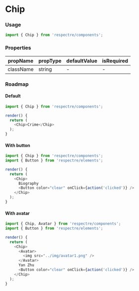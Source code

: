 # Chip

<!-- STORY -->

### Usage

```js
import { Chip } from 'respectre/components';
```

### Properties

| propName  | propType | defaultValue | isRequired |
| --------- | -------- | ------------ | ---------- |
| className | string   | -            | -          |


### Roadmap

#### Default

```js
import { Chip } from 'respectre/components';

render() {
  return (
    <Chip>Crime</Chip>
  );
}
```

#### With button

```js
import { Chip } from 'respectre/components';
import { Button } from 'respectre/elements';

render() {
  return (
    <Chip>
      Biography
      <Button color="clear" onClick={action('clicked')} />
    </Chip>
  );
}
```

#### With avatar

```js
import { Chip, Avatar } from 'respectre/components';
import { Button } from 'respectre/elements';

render() {
  return (
    <Chip>
      <Avatar>
        <img src="../img/avatar1.png" />
      </Avatar>
      Yan Zhu
      <Button color="clear" onClick={action('clicked')} />
    </Chip>
  );
}
```

